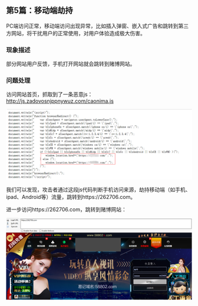 ## 第5篇：移动端劫持

PC端访问正常，移动端访问出现异常，比如插入弹窗、嵌入式广告和跳转到第三方网站，将干扰用户的正常使用，对用户体验造成极大伤害。

### 现象描述

部分网站用户反馈，手机打开网站就会跳转到赌博网站。

### 问题处理

访问网站首页，抓取到了一条恶意js： http://js.zadovosnjppnywuz.com/caonima.js

![](.\image\5-1.png)

我们可以发现，攻击者通过这段js代码判断手机访问来源，劫持移动端（如手机、ipad、Android等）流量，跳转到https://262706.com。

进一步访问https://262706.com，跳转到赌博网站：

![](.\image\5-2.png)
